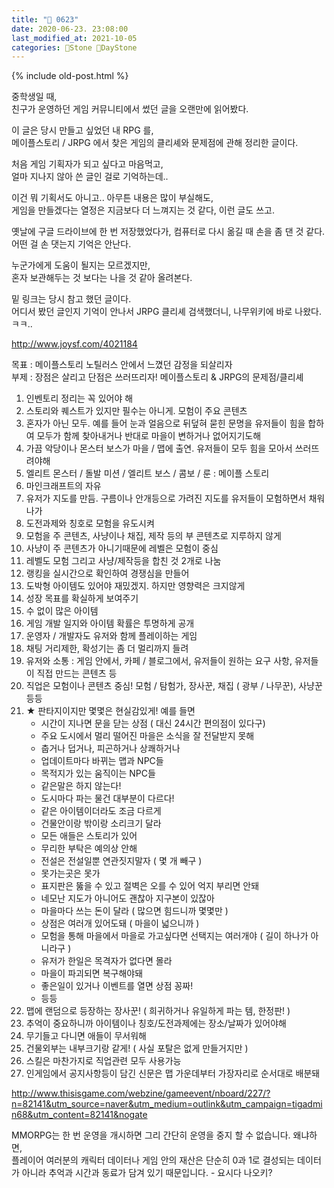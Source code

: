 ```yaml
---
title: "🌱 0623"
date: 2020-06-23. 23:08:00
last_modified_at: 2021-10-05
categories: 🗿Stone 🌱DayStone
---
```

{% include old-post.html %}

중학생일 때,  
친구가 운영하던 게임 커뮤니티에서 썼던 글을 오랜만에 읽어봤다.  

이 글은 당시 만들고 싶었던 내 RPG 를,  
메이플스토리 / JRPG 에서 찾은 게임의 클리셰와 문제점에 관해 정리한 글이다.  

처음 게임 기획자가 되고 싶다고 마음먹고,  
얼마 지나지 않아 쓴 글인 걸로 기억하는데..  

이건 뭐 기획서도 아니고.. 아무튼 내용은 많이 부실해도,  
게임을 만들겠다는 열정은 지금보다 더 느껴지는 것 같다, 이런 글도 쓰고.  

옛날에 구글 드라이브에 한 번 저장했었다가, 컴퓨터로 다시 옮길 때 손을 좀 댄 것 같다.  
어떤 걸 손 댓는지 기억은 안난다.  

누군가에게 도움이 될지는 모르겠지만,  
혼자 보관해두는 것 보다는 나을 것 같아 올려본다.  

밑 링크는 당시 참고 했던 글이다.  
어디서 봤던 글인지 기억이 안나서 JRPG 클리셰 검색했더니, 나무위키에 바로 나왔다. ㅋㅋ..  

<http://www.joysf.com/4021184>  

목표 : 메이플스토리 노틸러스 안에서 느꼈던 감정을 되살리자  
부제 : 장점은 살리고 단점은 쓰러뜨리자! 메이플스토리 & JRPG의 문제점/클리셰  

1. 인벤토리 정리는 꼭 있어야 해
2. 스토리와 퀘스트가 있지만 필수는 아니게. 모험이 주요 콘텐츠
3. 혼자가 아닌 모두. 예를 들어 눈과 얼음으로 뒤덮혀 묻힌 문명을 유저들이 힘을 합하여 모두가 함께 찾아내거나 반대로 마을이 변하거나 없어지기도해
4. 가끔 악당이나 몬스터 보스가 마을 / 맵에 출연. 유저들이 모두 힘을 모아서 쓰러뜨려야해
5. 엘리트 몬스터 / 돌발 미션 / 엘리트 보스 / 콤보 / 룬 : 메이플 스토리
6. 마인크래프트의 자유
7. 유저가 지도를 만듬. 구름이나 안개등으로 가려진 지도를 유저들이 모험하면서 채워나가
8. 도전과제와 칭호로 모험을 유도시켜
9. 모험을 주 콘텐츠, 사냥이나 채집, 제작 등의 부 콘텐츠로 지루하지 않게
10. 사냥이 주 콘텐츠가 아니기때문에 레벨은 모험이 중심
11. 레벨도 모험 그리고 사냥/제작등을 합친 것 2개로 나눔
12. 랭킹을 실시간으로 확인하여 경쟁심을 만들어
13. 도박형 아이템도 있어야 재밌겠지. 하지만 영향력은 크지않게
14. 성장 목표를 확실하게 보여주기
15. 수 없이 많은 아이템
16. 게임 개발 일지와 아이템 확률은 투명하게 공개
17. 운영자 / 개발자도 유저와 함께 플레이하는 게임
18. 채팅 거리제한, 확성기는 좀 더 멀리까지 들려
19. 유저와 소통 : 게임 안에서, 카페 / 블로그에서, 유저들이 원하는 요구 사항, 유저들이 직접 만드는 콘텐츠 등
20. 직업은 모험이나 콘텐츠 중심! 모험 / 탐험가, 장사꾼, 채집 ( 광부 / 나무꾼), 사냥꾼 등등
21. ★ 판타지이지만 몇몇은 현실감있게! 예를 들면
    - 시간이 지나면 문을 닫는 상점 ( 대신 24시간 편의점이 있다구)
    - 주요 도시에서 멀리 떨어진 마을은 소식을 잘 전달받지 못해
    - 춥거나 덥거나, 피곤하거나 상쾌하거나
    - 업데이트마다 바뀌는 맵과 NPC들
    - 목적지가 있는 움직이는 NPC들
    - 같은말은 하지 않는다!
    - 도시마다 파는 물건 대부분이 다르다!
    - 같은 아이템이더라도 조금 다르게
    - 건물안이랑 밖이랑 소리크기 달라
    - 모든 애들은 스토리가 있어
    - 무리한 부탁은 예의상 안해
    - 전설은 전설일뿐 연관짓지말자 ( 몇 개 빼구 )
    - 못가는곳은 못가
    - 표지판은 뚫을 수 있고 절벽은 오를 수 있어 억지 부리면 안돼
    - 네모난 지도가 아니어도 괜찮아 지구본이 있잖아
    - 마을마다 쓰는 돈이 달라 ( 많으면 힘드니까 몇몇만 )
    - 상점은 여러개 있어도돼 ( 마을이 넓으니까 )
    - 모험을 통해 마을에서 마을로 가고싶다면 선택지는 여러개야 ( 길이 하나가 아니라구 )
    - 유저가 한일은 목격자가 없다면 몰라
    - 마을이 파괴되면 복구해야돼
    - 좋은일이 있거나 이벤트를 열면 상점 꽁짜!
    - 등등
22. 맵에 랜덤으로 등장하는 장사꾼! ( 희귀하거나 유일하게 파는 템, 한정판! )
23. 추억이 중요하니까 아이템이나 칭호/도전과제에는 장소/날짜가 있어야해
24. 무기들고 다니면 애들이 무서워해
25. 건물외부는 내부크기랑 같게! ( 사실 포탈은 없게 만들거지만 )
26. 스킬은 마찬가지로 직업관련 모두 사용가능
27. 인게임에서 공지사항등이 담긴 신문은 맵 가운데부터 가장자리로 순서대로 배분돼

<http://www.thisisgame.com/webzine/gameevent/nboard/227/?n=82141&utm_source=naver&utm_medium=outlink&utm_campaign=tigadmin68&utm_content=82141&nogate>  

MMORPG는 한 번 운영을 개시하면 그리 간단히 운영을 중지 할 수 없습니다. 왜냐하면,  
플레이어 여러분의 캐릭터 데이터나 게임 안의 재산은 단순히 0과 1로 결성되는 데이터가 아니라 추억과 시간과 동료가 담겨 있기 때문입니다. - 요시다 나오키?  
